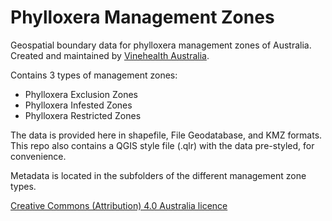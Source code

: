 # Phylloxera Management Zones

Geospatial boundary data for phylloxera management zones of Australia. Created and maintained by [Vinehealth Australia](https://vinehealth.com.au).

Contains 3 types of management zones:
- Phylloxera Exclusion Zones
- Phylloxera Infested Zones
- Phylloxera Restricted Zones

The data is provided here in shapefile, File Geodatabase, and KMZ formats. This repo also contains a QGIS style file (.qlr) with the data pre-styled, for convenience.

Metadata is located in the subfolders of the different management zone types.

[Creative Commons (Attribution) 4.0 Australia licence](https://creativecommons.org/licenses/by/4.0)

